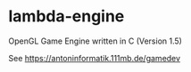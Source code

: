 # lambda-engine
OpenGL Game Engine written in C (Version 1.5)

See https://antoninformatik.111mb.de/gamedev
